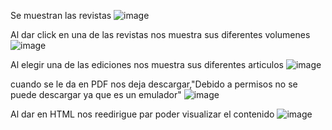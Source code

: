 Se muestran las revistas
![image](https://github.com/user-attachments/assets/4db3b048-792b-43bf-baa8-7f1a33fb2eef)

Al dar click en una de las revistas nos muestra sus diferentes volumenes
![image](https://github.com/user-attachments/assets/c45e7501-a93c-4e6a-993a-f7aff6570067)

Al elegir una de las ediciones nos muestra sus diferentes articulos
![image](https://github.com/user-attachments/assets/cf12811b-c203-4c5c-8732-480403024886)

cuando se le da en PDF nos deja descargar,"Debido a permisos no se puede descargar ya que es un emulador"
![image](https://github.com/user-attachments/assets/2959d2d0-4ca3-431c-b112-6942de9e1ca1)

Al dar en HTML nos reedirigue par poder visualizar el contenido
![image](https://github.com/user-attachments/assets/8ce64c5a-b021-4901-8c29-b8fca470c4bd)
